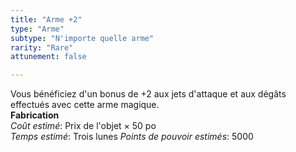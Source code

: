 ```yaml
---
title: "Arme +2"
type: "Arme"
subtype: "N'importe quelle arme"
rarity: "Rare"
attunement: false

---
```

Vous bénéficiez d'un bonus de +2 aux jets d'attaque et aux dégâts effectués avec cette arme magique.  
**Fabrication**  
*Coût estimé*: Prix de l'objet × 50 po  
*Temps estimé*: Trois lunes
*Points de pouvoir estimés*: 5000  
